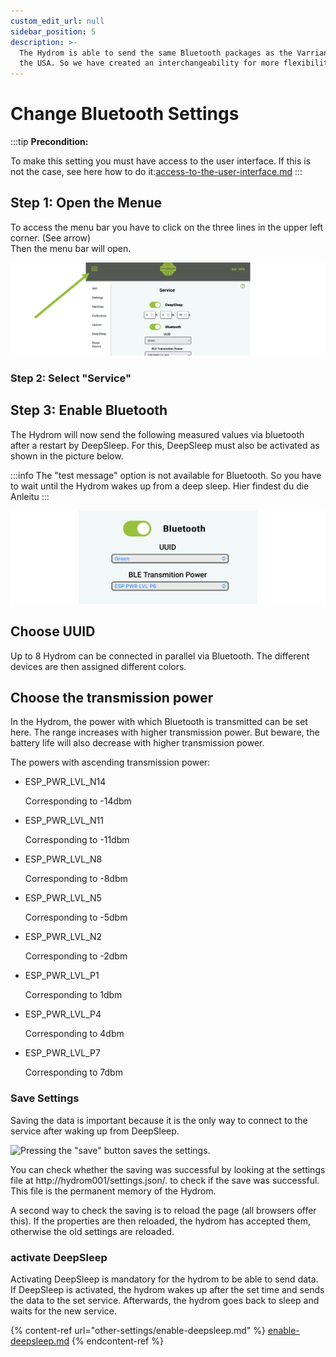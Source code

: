 ```yaml
---
custom_edit_url: null
sidebar_position: 5
description: >-
  The Hydrom is able to send the same Bluetooth packages as the Varriante from
  the USA. So we have created an interchangeability for more flexibility.
---
```


# Change Bluetooth Settings



:::tip
**Precondition:**

To make this setting you must have access to the user interface. If this is not the case, see here how to do it:[access-to-the-user-interface.md](getting-started/access-to-the-user-interface.md "mention")
:::

## Step 1: Open the Menue

To access the menu bar you have to click on the three lines in the upper left corner. (See arrow)\
Then the menu bar will open.

![Open Navigation](../docs/Pics/English_Pic5.png)



### Step 2: Select "Service"

## Step 3: Enable Bluetooth

The Hydrom will now send the following measured values via bluetooth after a restart by DeepSleep. For this, DeepSleep must also be activated as shown in the picture below.

:::info
The "test message" option is not available for Bluetooth. So you have to wait until the Hydrom wakes up from a deep sleep. Hier findest du die Anleitu
:::

![Enabled Bluetooth](../docs/Pics/English_Pic27.png)


## Choose UUID

Up to 8 Hydrom can be connected in parallel via Bluetooth. The different devices are then assigned different colors.

## Choose the transmission power

In the Hydrom, the power with which Bluetooth is transmitted can be set here. The range increases with higher transmission power. But beware, the battery life will also decrease with higher transmission power.

The powers with ascending transmission power:

*   ESP\_PWR\_LVL\_N14

    Corresponding to -14dbm
*   ESP\_PWR\_LVL\_N11

    Corresponding to -11dbm
*   ESP\_PWR\_LVL\_N8

    Corresponding to -8dbm
*   ESP\_PWR\_LVL\_N5

    Corresponding to -5dbm
*   ESP\_PWR\_LVL\_N2

    Corresponding to -2dbm
*   ESP\_PWR\_LVL\_P1

    Corresponding to 1dbm
*   ESP\_PWR\_LVL\_P4

    Corresponding to 4dbm
*   ESP\_PWR\_LVL\_P7

    Corresponding to 7dbm

### Save Settings

Saving the data is important because it is the only way to connect to the service after waking up from DeepSleep.

![Pressing the "save" button saves the settings.](../../docs/Pics/Save.png)

You can check whether the saving was successful by looking at the settings file at http://hydrom001/settings.json/. to check if the save was successful. This file is the permanent memory of the Hydrom.

A second way to check the saving is to reload the page (all browsers offer this). If the properties are then reloaded, the hydrom has accepted them, otherwise the old settings are reloaded.

### activate DeepSleep

Activating DeepSleep is mandatory for the hydrom to be able to send data. If DeepSleep is activated, the hydrom wakes up after the set time and sends the data to the set service. Afterwards, the hydrom goes back to sleep and waits for the new service.

{% content-ref url="other-settings/enable-deepsleep.md" %}
[enable-deepsleep.md](other-settings/enable-deepsleep.md)
{% endcontent-ref %}
